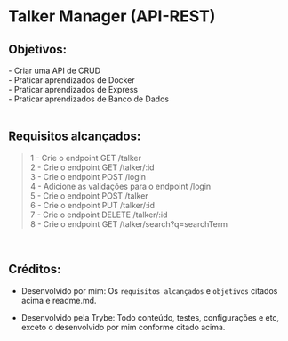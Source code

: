 # Talker Manager (API-REST)

## Objetivos:
<section>
- Criar uma API de CRUD
</br> - Praticar aprendizados de Docker
</br> - Praticar aprendizados de Express
</br> - Praticar aprendizados de Banco de Dados

</section>

</br>

## Requisitos alcançados:

>1 - Crie o endpoint GET /talker
</br> 2 - Crie o endpoint GET /talker/:id
</br> 3 - Crie o endpoint POST /login
</br> 4 - Adicione as validações para o endpoint /login
</br> 5 - Crie o endpoint POST /talker
</br> 6 - Crie o endpoint PUT /talker/:id
</br> 7 - Crie o endpoint DELETE /talker/:id
</br> 8 - Crie o endpoint GET /talker/search?q=searchTerm


</br>

## Créditos:

- Desenvolvido por mim: Os `requisitos alcançados` e `objetivos` citados acima e readme.md.

- Desenvolvido pela Trybe: Todo conteúdo, testes, configurações e etc, exceto o desenvolvido por mim conforme citado acima.


<!-- ## Preview:

 <img src="images/preview.png" width="900px" > -->


